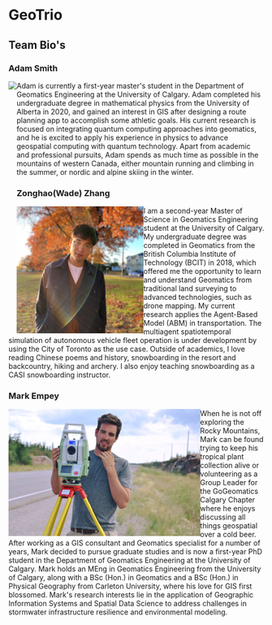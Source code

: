 # GeoTrio

##  Team Bio's

### Adam Smith

<img align="left" src="./assets/adam.png" height="250"/> Adam is currently a first-year master's student in the Department of Geomatics Engineering at the University of Calgary.  Adam completed his undergraduate degree in mathematical physics from the University of Alberta in 2020, and gained an interest in GIS after designing a route planning app to accomplish some athletic goals.  His current research is focused on integrating quantum computing approaches into geomatics, and he is excited to apply his experience in physics to advance geospatial computing with quantum technology.  Apart from academic and professional pursuits, Adam spends as much time as possible in the mountains of western Canada, either mountain running and climbing in the summer, or nordic and alpine skiing in the winter. 

### Zonghao(Wade) Zhang

<img align="left" src="./assets/wade.jpg" height="250"/> I am a second-year Master of Science in Geomatics Engineering student at the University of Calgary. My undergraduate degree was completed in Geomatics from the British Columbia Institute of Technology (BCIT) in 2018, which offered me the opportunity to learn and understand Geomatics from traditional land surveying to advanced technologies, such as drone mapping. My current research applies the Agent-Based Model (ABM) in transportation. The multiagent spatiotemporal simulation of autonomous vehicle fleet operation is under development by using the City of Toronto as the use case. Outside of academics, I love reading Chinese poems and history, snowboarding in the resort and backcountry, hiking and archery. I also enjoy teaching snowboarding as a CASI snowboarding instructor.

### Mark Empey

<img align="left" src="./assets/survey photo.jpg" height="250"/> When he is not off exploring the Rocky Mountains, Mark can be found trying to keep his tropical plant collection alive or volunteering as a Group Leader for the GoGeomatics Calgary Chapter where he enjoys discussing all things geospatial over a cold beer. After working as a GIS consultant and Geomatics specialist for a number of years, Mark decided to pursue graduate studies and is now a first-year PhD student in the Department of Geomatics Engineering at the University of Calgary. Mark holds an MEng in Geomatics Engineering from the University of Calgary, along with a BSc (Hon.) in Geomatics and a BSc (Hon.) in Physical Geography from Carleton University, where his love for GIS first blossomed. Mark's research interests lie in the application of Geographic Information Systems and Spatial Data Science to address challenges in stormwater infrastructure resilience and environmental modeling. 
